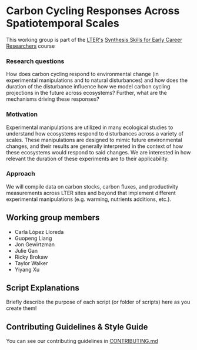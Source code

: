 # Carbon Cycling Responses Across Spatiotemporal Scales

This working group is part of the [LTER's](https://lternet.edu/) [Synthesis Skills for Early Career Researchers](https://lter.github.io/ssecr/) course

### Research questions
How does carbon cycling respond to environmental change (in experimental manipulations and to natural disturbances) and how does the duration of the disturbance influence how we model carbon cycling projections in the future across ecosystems? Further, what are the mechanisms driving these responses?

### Motivation
Experimental manipulations are utilized in many ecological studies to understand how ecosystems respond to disturbances across a variety of scales. These manipulations are designed to mimic future environmental changes, and their results are generally interpreted in the context of how these ecosystems would respond to said changes. We are interested in how relevant the duration of these experiments are to their applicability.

### Approach
We will compile data on carbon stocks, carbon fluxes, and productivity measurements across LTER sites and beyond that implement different experimental manipulations (e.g. warming, nutrients additions, etc.).

## Working group members
- Carla López Lloreda
- Guopeng Liang
- Jon Gewirtzman
- Julie Gan
- Ricky Brokaw
- Taylor Walker
- Yiyang Xu

## Script Explanations

Briefly describe the purpose of each script (or folder of scripts) here as you create them!

## Contributing Guidelines & Style Guide

You can see our contributing guidelines in [CONTRIBUTING.md](https://github.com/lter/ssecr-c-cycling/blob/main/CONTRIBUTING.md)
